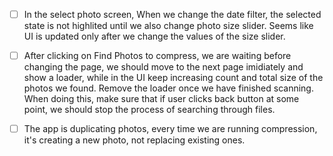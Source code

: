 - [ ] In the select photo screen, When we change the date filter, the selected state is not highlited until we also change photo size slider. Seems like UI is updated only after we change the values of the size slider. 
- [ ] After clicking on Find Photos to compress, we are waiting before changing the page, we should move to the next page imidiately and show a loader, while in the UI keep increasing count and total size of the photos we found. Remove the loader once we have finished scanning. When doing this, make sure that if user clicks back button at some point, we should stop the process of searching through files. 
- [ ] The app is duplicating photos, every time we are running compression, it's creating a new photo, not replacing existing ones. 

